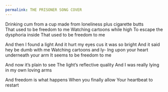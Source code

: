 ```yaml
---
permalink: THE PRISONER SONG COVER
---
```

Drinking cum from a cup made from loneliness plus cigarette butts   
That used to be freedom to me 
Watching cartoons while high 
To escape the dysphoria inside 
That used to be freedom to me 

And then I found a light 
And it hurt my eyes cus it was so bright 
And it said hey be dumb with me 
Watching cartoons and ly-
Ing upon your heart underneath your arm 
It seems to be freedom to me 

And now it’s plain to see 
The light’s reflective quality 
And I was really lying in my own loving arms

And freedom is what happens 
When you finally allow 
Your heartbeat to restart